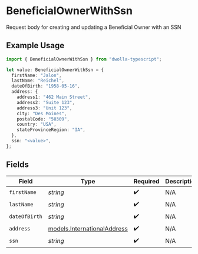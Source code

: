 # BeneficialOwnerWithSsn

Request body for creating and updating a Beneficial Owner with an SSN

## Example Usage

```typescript
import { BeneficialOwnerWithSsn } from "dwolla-typescript";

let value: BeneficialOwnerWithSsn = {
  firstName: "Jalon",
  lastName: "Reichel",
  dateOfBirth: "1958-05-16",
  address: {
    address1: "462 Main Street",
    address2: "Suite 123",
    address3: "Unit 123",
    city: "Des Moines",
    postalCode: "50309",
    country: "USA",
    stateProvinceRegion: "IA",
  },
  ssn: "<value>",
};
```

## Fields

| Field                                                            | Type                                                             | Required                                                         | Description                                                      |
| ---------------------------------------------------------------- | ---------------------------------------------------------------- | ---------------------------------------------------------------- | ---------------------------------------------------------------- |
| `firstName`                                                      | *string*                                                         | :heavy_check_mark:                                               | N/A                                                              |
| `lastName`                                                       | *string*                                                         | :heavy_check_mark:                                               | N/A                                                              |
| `dateOfBirth`                                                    | *string*                                                         | :heavy_check_mark:                                               | N/A                                                              |
| `address`                                                        | [models.InternationalAddress](../models/internationaladdress.md) | :heavy_check_mark:                                               | N/A                                                              |
| `ssn`                                                            | *string*                                                         | :heavy_check_mark:                                               | N/A                                                              |